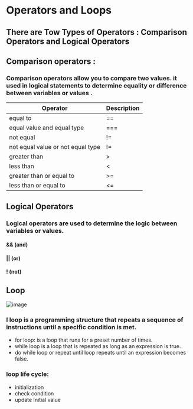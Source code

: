 # Operators and Loops
 

## There are Tow Types of Operators : Comparison Operators and Logical Operators

## Comparison operators :
### Comparison operators allow you to compare two values. it used in logical statements to determine equality or difference between variables or values .


| Operator                               | Description                                                        |
| ---------------------------------------| ------------------------------------------------------------------ |
| equal to                               | ==                                                                 |
| equal value and equal type             | ===                                                                |
| not equal                              | !=                                                                 |
| not equal value or not equal type      | !=                                                                 |
| greater than                           | >                                                                  |
| less than                              | <                                                                  |
| greater than or equal to               | >=                                                                 |
| less than or equal to                  | <=                                                                 |



## Logical Operators
### Logical operators are used to determine the logic between variables or values.


#### && (and)

#### || (or)

#### ! (not)


## Loop

![image](https://blog.discmakers.com/wp-content/uploads/2017/08/Music-With-Loops-Social.jpg)

### I loop is a programming structure that repeats a sequence of instructions until a specific condition is met.

- for loop: is a loop that runs for a preset number of times.
- while loop is a loop that is repeated as long as an expression is true.
- do while loop or repeat until loop repeats until an expression becomes false.

### loop life cycle:
- initialization
- check condition
- update Initial value